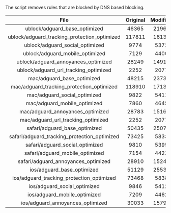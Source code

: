 The script removes rules that are blocked by DNS based blocking.


| File | Original | Modified |
|:----:|:-----:|:-----:|
| ublock/adguard_base_optimized | 46365 | 21966 |
| ublock/adguard_tracking_protection_optimized | 117811 | 16135 |
| ublock/adguard_social_optimized | 9774 | 5372 |
| ublock/adguard_mobile_optimized | 7129 | 4400 |
| ublock/adguard_annoyances_optimized | 28249 | 14915 |
| ublock/adguard_url_tracking_optimized | 2252 | 2077 |
| mac/adguard_base_optimized | 48215 | 23735 |
| mac/adguard_tracking_protection_optimized | 118910 | 17137 |
| mac/adguard_social_optimized | 9822 | 5411 |
| mac/adguard_mobile_optimized | 7860 | 4645 |
| mac/adguard_annoyances_optimized | 28783 | 15168 |
| mac/adguard_url_tracking_optimized | 2252 | 2077 |
| safari/adguard_base_optimized | 50435 | 25073 |
| safari/adguard_tracking_protection_optimized | 73425 | 5833 |
| safari/adguard_social_optimized | 9810 | 5395 |
| safari/adguard_mobile_optimized | 7154 | 4423 |
| safari/adguard_annoyances_optimized | 28910 | 15241 |
| ios/adguard_base_optimized | 51129 | 25537 |
| ios/adguard_tracking_protection_optimized | 73468 | 5838 |
| ios/adguard_social_optimized | 9846 | 5412 |
| ios/adguard_mobile_optimized | 7209 | 4462 |
| ios/adguard_annoyances_optimized | 30033 | 15795 |